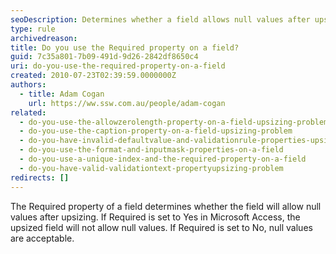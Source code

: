 ```yaml
---
seoDescription: Determines whether a field allows null values after upsizing in Microsoft Access.
type: rule
archivedreason:
title: Do you use the Required property on a field?
guid: 7c35a801-7b09-491d-9d26-2842df8650c4
uri: do-you-use-the-required-property-on-a-field
created: 2010-07-23T02:39:59.0000000Z
authors:
  - title: Adam Cogan
    url: https://ww.ssw.com.au/people/adam-cogan
related:
  - do-you-use-the-allowzerolength-property-on-a-field-upsizing-problem
  - do-you-use-the-caption-property-on-a-field-upsizing-problem
  - do-you-have-invalid-defaultvalue-and-validationrule-properties-upsizing-problem
  - do-you-use-the-format-and-inputmask-properties-on-a-field
  - do-you-use-a-unique-index-and-the-required-property-on-a-field
  - do-you-have-valid-validationtext-propertyupsizing-problem
redirects: []
---
```


The Required property of a field determines whether the field will allow null values after upsizing. If Required is set to Yes in Microsoft Access, the upsized field will not allow null values. If Required is set to No, null values are acceptable.

<!--endintro-->
